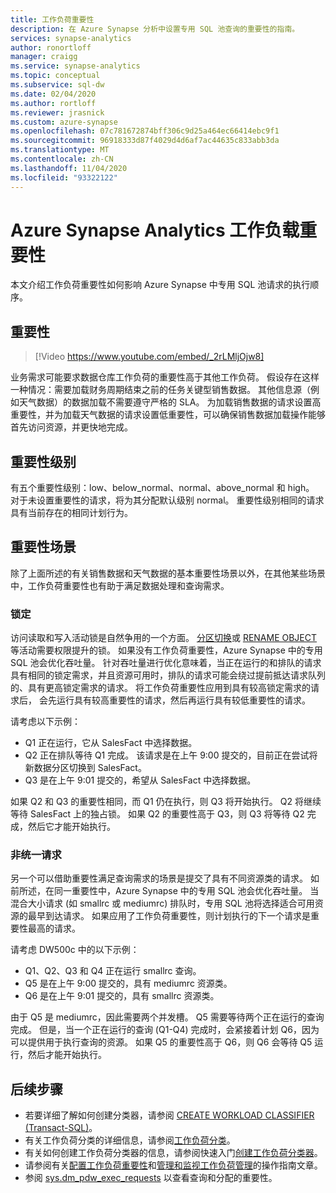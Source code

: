 ```yaml
---
title: 工作负荷重要性
description: 在 Azure Synapse 分析中设置专用 SQL 池查询的重要性的指南。
services: synapse-analytics
author: ronortloff
manager: craigg
ms.service: synapse-analytics
ms.topic: conceptual
ms.subservice: sql-dw
ms.date: 02/04/2020
ms.author: rortloff
ms.reviewer: jrasnick
ms.custom: azure-synapse
ms.openlocfilehash: 07c781672874bff306c9d25a464ec66414ebc9f1
ms.sourcegitcommit: 96918333d87f4029d4d6af7ac44635c833abb3da
ms.translationtype: MT
ms.contentlocale: zh-CN
ms.lasthandoff: 11/04/2020
ms.locfileid: "93322122"
---
```

# <a name="azure-synapse-analytics-workload-importance"></a>Azure Synapse Analytics 工作负载重要性

本文介绍工作负荷重要性如何影响 Azure Synapse 中专用 SQL 池请求的执行顺序。

## <a name="importance"></a>重要性

> [!Video https://www.youtube.com/embed/_2rLMljOjw8]

业务需求可能要求数据仓库工作负荷的重要性高于其他工作负荷。  假设存在这样一种情况：需要加载财务周期结束之前的任务关键型销售数据。  其他信息源（例如天气数据）的数据加载不需要遵守严格的 SLA。 为加载销售数据的请求设置高重要性，并为加载天气数据的请求设置低重要性，可以确保销售数据加载操作能够首先访问资源，并更快地完成。

## <a name="importance-levels"></a>重要性级别

有五个重要性级别：low、below_normal、normal、above_normal 和 high。  对于未设置重要性的请求，将为其分配默认级别 normal。 重要性级别相同的请求具有当前存在的相同计划行为。

## <a name="importance-scenarios"></a>重要性场景

除了上面所述的有关销售数据和天气数据的基本重要性场景以外，在其他某些场景中，工作负荷重要性也有助于满足数据处理和查询需求。

### <a name="locking"></a>锁定

访问读取和写入活动锁是自然争用的一个方面。 [分区切换](sql-data-warehouse-tables-partition.md)或 [RENAME OBJECT](/sql/t-sql/statements/rename-transact-sql?toc=/azure/synapse-analytics/sql-data-warehouse/toc.json&bc=/azure/synapse-analytics/sql-data-warehouse/breadcrumb/toc.json&view=azure-sqldw-latest) 等活动需要权限提升的锁。  如果没有工作负荷重要性，Azure Synapse 中的专用 SQL 池会优化吞吐量。 针对吞吐量进行优化意味着，当正在运行的和排队的请求具有相同的锁定需求，并且资源可用时，排队的请求可能会绕过提前抵达请求队列的、具有更高锁定需求的请求。 将工作负荷重要性应用到具有较高锁定需求的请求后， 会先运行具有较高重要性的请求，然后再运行具有较低重要性的请求。

请考虑以下示例：

- Q1 正在运行，它从 SalesFact 中选择数据。
- Q2 正在排队等待 Q1 完成。  该请求是在上午 9:00 提交的，目前正在尝试将新数据分区切换到 SalesFact。
- Q3 是在上午 9:01 提交的，希望从 SalesFact 中选择数据。

如果 Q2 和 Q3 的重要性相同，而 Q1 仍在执行，则 Q3 将开始执行。 Q2 将继续等待 SalesFact 上的独占锁。  如果 Q2 的重要性高于 Q3，则 Q3 将等待 Q2 完成，然后它才能开始执行。

### <a name="non-uniform-requests"></a>非统一请求

另一个可以借助重要性满足查询需求的场景是提交了具有不同资源类的请求。  如前所述，在同一重要性中，Azure Synapse 中的专用 SQL 池会优化吞吐量。 当混合大小请求 (如 smallrc 或 mediumrc) 排队时，专用 SQL 池将选择适合可用资源的最早到达请求。 如果应用了工作负荷重要性，则计划执行的下一个请求是重要性最高的请求。
  
请考虑 DW500c 中的以下示例：

- Q1、Q2、Q3 和 Q4 正在运行 smallrc 查询。
- Q5 是在上午 9:00 提交的，具有 mediumrc 资源类。
- Q6 是在上午 9:01 提交的，具有 smallrc 资源类。

由于 Q5 是 mediumrc，因此需要两个并发槽。 Q5 需要等待两个正在运行的查询完成。  但是，当一个正在运行的查询 (Q1-Q4) 完成时，会紧接着计划 Q6，因为可以提供用于执行查询的资源。  如果 Q5 的重要性高于 Q6，则 Q6 会等待 Q5 运行，然后才能开始执行。

## <a name="next-steps"></a>后续步骤

- 若要详细了解如何创建分类器，请参阅 [CREATE WORKLOAD CLASSIFIER (Transact-SQL)](/sql/t-sql/statements/create-workload-classifier-transact-sql?toc=/azure/synapse-analytics/sql-data-warehouse/toc.json&bc=/azure/synapse-analytics/sql-data-warehouse/breadcrumb/toc.json&view=azure-sqldw-latest)。  
- 有关工作负荷分类的详细信息，请参阅[工作负荷分类](sql-data-warehouse-workload-classification.md)。  
- 有关如何创建工作负荷分类器的信息，请参阅快速入门[创建工作负荷分类器](quickstart-create-a-workload-classifier-tsql.md)。
- 请参阅有关[配置工作负荷重要性](sql-data-warehouse-how-to-configure-workload-importance.md)和[管理和监视工作负荷管理](sql-data-warehouse-how-to-manage-and-monitor-workload-importance.md)的操作指南文章。
- 参阅 [sys.dm_pdw_exec_requests](/sql/relational-databases/system-dynamic-management-views/sys-dm-pdw-exec-requests-transact-sql?toc=/azure/synapse-analytics/sql-data-warehouse/toc.json&bc=/azure/synapse-analytics/sql-data-warehouse/breadcrumb/toc.json&view=azure-sqldw-latest) 以查看查询和分配的重要性。
